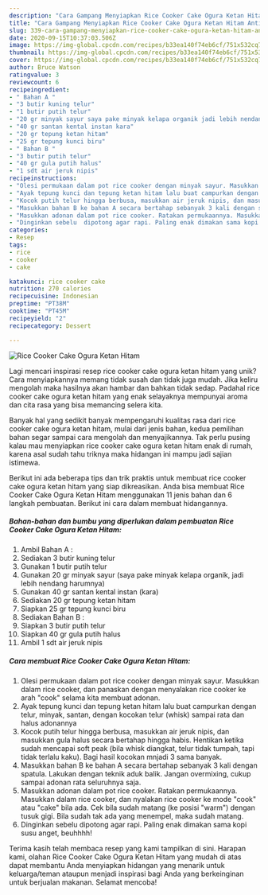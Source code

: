 ```yaml
---
description: "Cara Gampang Menyiapkan Rice Cooker Cake Ogura Ketan Hitam Anti Gagal"
title: "Cara Gampang Menyiapkan Rice Cooker Cake Ogura Ketan Hitam Anti Gagal"
slug: 339-cara-gampang-menyiapkan-rice-cooker-cake-ogura-ketan-hitam-anti-gagal
date: 2020-09-15T10:37:03.506Z
image: https://img-global.cpcdn.com/recipes/b33ea140f74eb6cf/751x532cq70/rice-cooker-cake-ogura-ketan-hitam-foto-resep-utama.jpg
thumbnail: https://img-global.cpcdn.com/recipes/b33ea140f74eb6cf/751x532cq70/rice-cooker-cake-ogura-ketan-hitam-foto-resep-utama.jpg
cover: https://img-global.cpcdn.com/recipes/b33ea140f74eb6cf/751x532cq70/rice-cooker-cake-ogura-ketan-hitam-foto-resep-utama.jpg
author: Bruce Watson
ratingvalue: 3
reviewcount: 6
recipeingredient:
- " Bahan A "
- "3 butir kuning telur"
- "1 butir putih telur"
- "20 gr minyak sayur saya pake minyak kelapa organik jadi lebih nendang harumnya"
- "40 gr santan kental instan kara"
- "20 gr tepung ketan hitam"
- "25 gr tepung kunci biru"
- " Bahan B "
- "3 butir putih telur"
- "40 gr gula putih halus"
- "1 sdt air jeruk nipis"
recipeinstructions:
- "Olesi permukaan dalam pot rice cooker dengan minyak sayur. Masukkan dalam rice cooker, dan panaskan dengan menyalakan rice cooker ke arah &#34;cook&#34; selama kita membuat adonan."
- "Ayak tepung kunci dan tepung ketan hitam lalu buat campurkan dengan telur, minyak, santan, dengan kocokan telur (whisk) sampai rata dan halus adonannya"
- "Kocok putih telur hingga berbusa, masukkan air jeruk nipis, dan masukkan gula halus secara bertahap hingga habis. Hentikan ketika sudah mencapai soft peak (bila whisk diangkat, telur tidak tumpah, tapi tidak terlalu kaku). Bagi hasil kocokan mnjadi 3 sama banyak."
- "Masukkan bahan B ke bahan A secara bertahap sebanyak 3 kali dengan spatula. Lakukan dengan teknik aduk balik. Jangan overmixing, cukup sampai adonan rata seluruhnya saja."
- "Masukkan adonan dalam pot rice cooker. Ratakan permukaannya. Masukkan dalam rice cooker, dan nyalakan rice cooker ke mode &#34;cook&#34; atau &#34;cake&#34; bila ada. Cek bila sudah matang (ke posisi &#34;warm&#34;) dengan tusuk gigi. Bila sudah tak ada yang menempel, maka sudah matang."
- "Dinginkan sebelu  dipotong agar rapi. Paling enak dimakan sama kopi susu anget, beuhhhh!"
categories:
- Resep
tags:
- rice
- cooker
- cake

katakunci: rice cooker cake 
nutrition: 270 calories
recipecuisine: Indonesian
preptime: "PT38M"
cooktime: "PT45M"
recipeyield: "2"
recipecategory: Dessert

---
```



![Rice Cooker Cake Ogura Ketan Hitam](https://img-global.cpcdn.com/recipes/b33ea140f74eb6cf/751x532cq70/rice-cooker-cake-ogura-ketan-hitam-foto-resep-utama.jpg)

Lagi mencari inspirasi resep rice cooker cake ogura ketan hitam yang unik? Cara menyiapkannya memang tidak susah dan tidak juga mudah. Jika keliru mengolah maka hasilnya akan hambar dan bahkan tidak sedap. Padahal rice cooker cake ogura ketan hitam yang enak selayaknya mempunyai aroma dan cita rasa yang bisa memancing selera kita.



Banyak hal yang sedikit banyak mempengaruhi kualitas rasa dari rice cooker cake ogura ketan hitam, mulai dari jenis bahan, kedua pemilihan bahan segar sampai cara mengolah dan menyajikannya. Tak perlu pusing kalau mau menyiapkan rice cooker cake ogura ketan hitam enak di rumah, karena asal sudah tahu triknya maka hidangan ini mampu jadi sajian istimewa.


Berikut ini ada beberapa tips dan trik praktis untuk membuat rice cooker cake ogura ketan hitam yang siap dikreasikan. Anda bisa membuat Rice Cooker Cake Ogura Ketan Hitam menggunakan 11 jenis bahan dan 6 langkah pembuatan. Berikut ini cara dalam membuat hidangannya.

<!--inarticleads1-->

##### Bahan-bahan dan bumbu yang diperlukan dalam pembuatan Rice Cooker Cake Ogura Ketan Hitam:

1. Ambil  Bahan A :
1. Sediakan 3 butir kuning telur
1. Gunakan 1 butir putih telur
1. Gunakan 20 gr minyak sayur (saya pake minyak kelapa organik, jadi lebih nendang harumnya)
1. Gunakan 40 gr santan kental instan (kara)
1. Sediakan 20 gr tepung ketan hitam
1. Siapkan 25 gr tepung kunci biru
1. Sediakan  Bahan B :
1. Siapkan 3 butir putih telur
1. Siapkan 40 gr gula putih halus
1. Ambil 1 sdt air jeruk nipis




<!--inarticleads2-->

##### Cara membuat Rice Cooker Cake Ogura Ketan Hitam:

1. Olesi permukaan dalam pot rice cooker dengan minyak sayur. Masukkan dalam rice cooker, dan panaskan dengan menyalakan rice cooker ke arah &#34;cook&#34; selama kita membuat adonan.
1. Ayak tepung kunci dan tepung ketan hitam lalu buat campurkan dengan telur, minyak, santan, dengan kocokan telur (whisk) sampai rata dan halus adonannya
1. Kocok putih telur hingga berbusa, masukkan air jeruk nipis, dan masukkan gula halus secara bertahap hingga habis. Hentikan ketika sudah mencapai soft peak (bila whisk diangkat, telur tidak tumpah, tapi tidak terlalu kaku). Bagi hasil kocokan mnjadi 3 sama banyak.
1. Masukkan bahan B ke bahan A secara bertahap sebanyak 3 kali dengan spatula. Lakukan dengan teknik aduk balik. Jangan overmixing, cukup sampai adonan rata seluruhnya saja.
1. Masukkan adonan dalam pot rice cooker. Ratakan permukaannya. Masukkan dalam rice cooker, dan nyalakan rice cooker ke mode &#34;cook&#34; atau &#34;cake&#34; bila ada. Cek bila sudah matang (ke posisi &#34;warm&#34;) dengan tusuk gigi. Bila sudah tak ada yang menempel, maka sudah matang.
1. Dinginkan sebelu  dipotong agar rapi. Paling enak dimakan sama kopi susu anget, beuhhhh!




Terima kasih telah membaca resep yang kami tampilkan di sini. Harapan kami, olahan Rice Cooker Cake Ogura Ketan Hitam yang mudah di atas dapat membantu Anda menyiapkan hidangan yang menarik untuk keluarga/teman ataupun menjadi inspirasi bagi Anda yang berkeinginan untuk berjualan makanan. Selamat mencoba!
